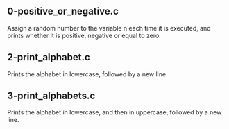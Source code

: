 ## 0-positive_or_negative.c
Assign a random number to the variable n each time it is executed, and prints whether it is positive, negative or equal to zero.
## 2-print_alphabet.c
Prints the alphabet in lowercase, followed by a new line.
## 3-print_alphabets.c
Prints the alphabet in lowercase, and then in uppercase, followed by a new line.
